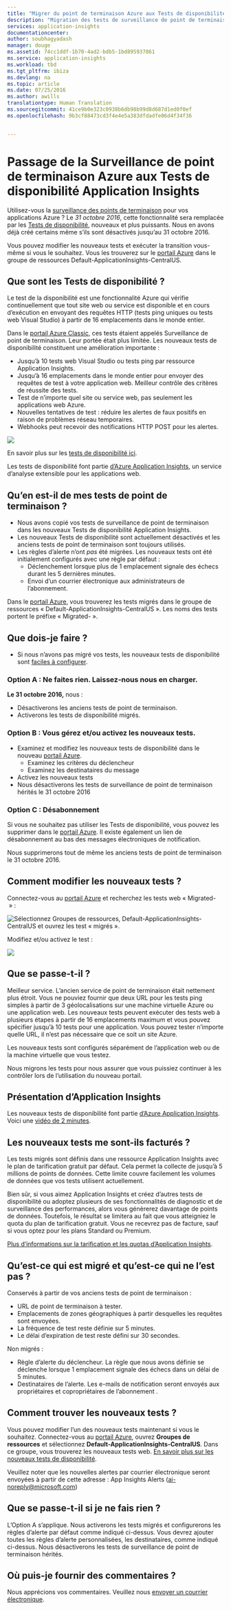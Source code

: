 ```yaml
---
title: "Migrer du point de terminaison Azure aux Tests de disponibilité Application Insights"
description: "Migration des tests de surveillance de point de terminaison Azure classiques vers les Tests de disponibilité Application Insights le 31 octobre 2016."
services: application-insights
documentationcenter: 
author: soubhagyadash
manager: douge
ms.assetid: 74cc1ddf-1b70-4ad2-bdb5-1bd895937861
ms.service: application-insights
ms.workload: tbd
ms.tgt_pltfrm: ibiza
ms.devlang: na
ms.topic: article
ms.date: 07/25/2016
ms.author: awills
translationtype: Human Translation
ms.sourcegitcommit: 41ce9b0e323c0938b6db98b99d8d687d1ed0f0ef
ms.openlocfilehash: 9b3cf88473cd3f4e4e5a383dfdadfe06d4f34f36


---
```

# <a name="moving-from-azure-endpoint-monitoring-to-application-insights-availability-tests"></a>Passage de la Surveillance de point de terminaison Azure aux Tests de disponibilité Application Insights
Utilisez-vous la [surveillance des points de terminaison](https://blogs.msdn.microsoft.com/mast/2013/03/03/windows-azure-portal-update-configure-web-endpoint-status-monitoring-preview/) pour vos applications Azure ? Le *31 octobre 2016*, cette fonctionnalité sera remplacée par les [Tests de disponibilité](app-insights-monitor-web-app-availability.md), nouveaux et plus puissants. Nous en avons déjà créé certains même s’ils sont désactivés jusqu’au 31 octobre 2016. 

Vous pouvez modifier les nouveaux tests et exécuter la transition vous-même si vous le souhaitez. Vous les trouverez sur le [portail Azure](https://portal.azure.com) dans le groupe de ressources Default-ApplicationInsights-CentralUS.

## <a name="what-are-availability-tests"></a>Que sont les Tests de disponibilité ?
Le test de la disponibilité est une fonctionnalité Azure qui vérifie continuellement que tout site web ou service est disponible et en cours d’exécution en envoyant des requêtes HTTP (tests ping uniques ou tests web Visual Studio) à partir de 16 emplacements dans le monde entier. 

Dans le [portail Azure Classic](https://manage.windowsazure.com), ces tests étaient appelés Surveillance de point de terminaison. Leur portée était plus limitée. Les nouveaux tests de disponibilité constituent une amélioration importante :

* Jusqu’à 10 tests web Visual Studio ou tests ping par ressource Application Insights. 
* Jusqu’à 16 emplacements dans le monde entier pour envoyer des requêtes de test à votre application web. Meilleur contrôle des critères de réussite des tests. 
* Test de n’importe quel site ou service web, pas seulement les applications web Azure.
* Nouvelles tentatives de test : réduire les alertes de faux positifs en raison de problèmes réseau temporaires. 
* Webhooks peut recevoir des notifications HTTP POST pour les alertes.

![](./media/app-insights-migrate-azure-endpoint-tests/16-1test.png)

En savoir plus sur les [tests de disponibilité ici](app-insights-monitor-web-app-availability.md).

Les tests de disponibilité font partie [d’Azure Application Insights](app-insights-overview.md), un service d’analyse extensible pour les applications web.

## <a name="so-whats-happening-to-my-endpoint-tests"></a>Qu’en est-il de mes tests de point de terminaison ?
* Nous avons copié vos tests de surveillance de point de terminaison dans les nouveaux Tests de disponibilité Application Insights.
* Les nouveaux Tests de disponibilité sont actuellement désactivés et les anciens tests de point de terminaison sont toujours utilisés.
* Les règles d’alerte n’ont *pas* été migrées. Les nouveaux tests ont été initialement configurés avec une règle par défaut :
  * Déclenchement lorsque plus de 1 emplacement signale des échecs durant les 5 dernières minutes.
  * Envoi d’un courrier électronique aux administrateurs de l’abonnement.

Dans le [portail Azure](https://portal.azure.com), vous trouverez les tests migrés dans le groupe de ressources « Default-ApplicationInsights-CentralUS ». Les noms des tests portent le préfixe « Migrated- ». 

## <a name="what-do-i-need-to-do"></a>Que dois-je faire ?
* Si nous n’avons pas migré vos tests, les nouveaux tests de disponibilité sont [faciles à configurer](app-insights-monitor-web-app-availability.md).

### <a name="option-a-do-nothing-leave-it-to-us"></a>Option A : Ne faites rien. Laissez-nous nous en charger.
**Le 31 octobre 2016,** nous :

* Désactiverons les anciens tests de point de terminaison.
* Activerons les tests de disponibilité migrés.

### <a name="option-b-you-manage-andor-enable-the-new-tests"></a>Option B : Vous gérez et/ou activez les nouveaux tests.
* Examinez et modifiez les nouveaux tests de disponibilité dans le nouveau [portail Azure](https://portal.azure.com). 
  * Examinez les critères du déclencheur
  * Examinez les destinataires du message
* Activez les nouveaux tests
* Nous désactiverons les tests de surveillance de point de terminaison hérités le 31 octobre 2016 

### <a name="option-c-opt-out"></a>Option C : Désabonnement
Si vous ne souhaitez pas utiliser les Tests de disponibilité, vous pouvez les supprimer dans le [portail Azure](https://portal.azure.com). Il existe également un lien de désabonnement au bas des messages électroniques de notification.

Nous supprimerons tout de même les anciens tests de point de terminaison le 31 octobre 2016. 

## <a name="how-do-i-edit-the-new-tests"></a>Comment modifier les nouveaux tests ?
Connectez-vous au [portail Azure](https://portal.azure.com) et recherchez les tests web « Migrated- » : 

![Sélectionnez Groupes de ressources, Default-ApplicationInsights-CentralUS et ouvrez les test « migrés ».](./media/app-insights-migrate-azure-endpoint-tests/20.png)

Modifiez et/ou activez le test :

![](./media/app-insights-migrate-azure-endpoint-tests/21.png)

## <a name="why-is-this-happening"></a>Que se passe-t-il ?
Meilleur service. L’ancien service de point de terminaison était nettement plus étroit. Vous ne pouviez fournir que deux URL pour les tests ping simples à partir de 3 géolocalisations sur une machine virtuelle Azure ou une application web. Les nouveaux tests peuvent exécuter des tests web à plusieurs étapes à partir de 16 emplacements maximum et vous pouvez spécifier jusqu’à 10 tests pour une application. Vous pouvez tester n’importe quelle URL, il n’est pas nécessaire que ce soit un site Azure.

Les nouveaux tests sont configurés séparément de l’application web ou de la machine virtuelle que vous testez. 

Nous migrons les tests pour nous assurer que vous puissiez continuer à les contrôler lors de l’utilisation du nouveau portail. 

## <a name="what-is-application-insights"></a>Présentation d’Application Insights
Les nouveaux tests de disponibilité font partie [d’Azure Application Insights](app-insights-overview.md). Voici une [vidéo de 2 minutes](http://go.microsoft.com/fwlink/?LinkID=733921).

## <a name="am-i-paying-for-the-new-tests"></a>Les nouveaux tests me sont-ils facturés ?
Les tests migrés sont définis dans une ressource Application Insights avec le plan de tarification gratuit par défaut. Cela permet la collecte de jusqu’à 5 millions de points de données. Cette limite couvre facilement les volumes de données que vos tests utilisent actuellement. 

Bien sûr, si vous aimez Application Insights et créez d’autres tests de disponibilité ou adoptez plusieurs de ses fonctionnalités de diagnostic et de surveillance des performances, alors vous génèrerez davantage de points de données.  Toutefois, le résultat se limitera au fait que vous atteigniez le quota du plan de tarification gratuit. Vous ne recevrez pas de facture, sauf si vous optez pour les plans Standard ou Premium. 

[Plus d’informations sur la tarification et les quotas d’Application Insights](app-insights-pricing.md). 

## <a name="what-is-and-isnt-migrated"></a>Qu’est-ce qui est migré et qu’est-ce qui ne l’est pas ?
Conservés à partir de vos anciens tests de point de terminaison :

* URL de point de terminaison à tester.
* Emplacements de zones géographiques à partir desquelles les requêtes sont envoyées.
* La fréquence de test reste définie sur 5 minutes.
* Le délai d’expiration de test reste défini sur 30 secondes. 

Non migrés :

* Règle d’alerte du déclencheur. La règle que nous avons définie se déclenche lorsque 1 emplacement signale des échecs dans un délai de 5 minutes.
* Destinataires de l’alerte. Les e-mails de notification seront envoyés aux propriétaires et copropriétaires de l’abonnement . 

## <a name="how-do-i-find-the-new-tests"></a>Comment trouver les nouveaux tests ?
Vous pouvez modifier l’un des nouveaux tests maintenant si vous le souhaitez. Connectez-vous au [portail Azure](https://portal.azure.com), ouvrez **Groupes de ressources** et sélectionnez **Default-ApplicationInsights-CentralUS**. Dans ce groupe, vous trouverez les nouveaux tests web. [En savoir plus sur les nouveaux tests de disponibilité](app-insights-monitor-web-app-availability.md).

Veuillez noter que les nouvelles alertes par courrier électronique seront envoyées à partir de cette adresse : App Insights Alerts (ai-noreply@microsoft.com)

## <a name="what-happens-if-i-do-nothing"></a>Que se passe-t-il si je ne fais rien ?
L’Option A s’applique. Nous activerons les tests migrés et configurerons les règles d’alerte par défaut comme indiqué ci-dessus. Vous devrez ajouter toutes les règles d’alerte personnalisées, les destinataires, comme indiqué ci-dessus. Nous désactiverons les tests de surveillance de point de terminaison hérités. 

## <a name="where-can-i-provide-feedback-on-this"></a>Où puis-je fournir des commentaires ?
Nous apprécions vos commentaires. Veuillez nous [envoyer un courrier électronique](mailto:vsai@microsoft.com). 




<!--HONumber=Nov16_HO3-->



